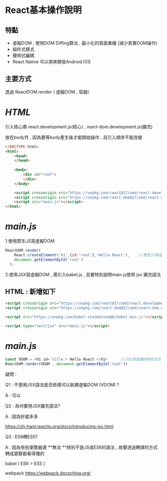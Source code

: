 # React基本操作說明

## 特點

- 虛擬DOM , 使用DOM Diffing算法 , 最小化的頁面重繪 (減少真實DOM操作)
- 組件式模式
- 聲明式編碼
- React Native 可以用來開發Android  IOS

## 主要方式

透過 ReactDOM.render ( 虛擬DOM , 容器)

# ***HTML***

引入核心庫      react.development.js(核心)  ,  react-dom.development.js(擴充)

放在body外 , 因為要等body產生後才能開始操作...且引入順序不能改變

```html
<!DOCTYPE html>
<html>
    <head>
    </head>
    
    <body>
        <div id="root">
        </div>
    </body>

    <script crossorigin src="https://unpkg.com/react@17/umd/react.development.js"></script>
    <script crossorigin src="https://unpkg.com/react-dom@17/umd/react-dom.development.js"></script>
    <script src="main.js"></script>
</html>
```

# ***main.js***	

1.使用原生JS寫虛擬DOM

```js
ReactDOM.render(
    React.createElement('h1',{id:'root'},'Hello React'),	//原生JS寫虛擬DOM的方法
    document.getElementById('root')
  );
```



2.使用JSX寫虛擬DOM ,	需引入babel.js   ,	且要特別說明main.js使用 jsx 擴充語法

## HTML	:	新增如下

```html
<script crossorigin src="https://unpkg.com/react@17/umd/react.development.js"></script>
<script crossorigin src="https://unpkg.com/react-dom@17/umd/react-dom.development.js"></script>

<script src="https://unpkg.com/babel-standalone@6/babel.min.js"></script>	//引入babel

<script type="text/jsx" src="main.js"></script>							//type='text/jsx'聲明使用jsx語法
```

# ***main.js***

```js
const VDOM = <h1 id='title'> Hello React </h1>		//JSX寫虛擬DOM的方法   *注意不加''
ReactDOM.render(VDOM , document.getElementById('root'))
```



疑問 : 

Q1 :  不使用JSX語法是否依樣可以創建虛擬DOM (VDOM) ?

A :  可以

Q2 : 為何要用JSX擴充語法?

A : 因為好處多多 

https://zh-hant.reactjs.org/docs/introducing-jsx.html

Q3 : ES6轉ES5?

A : 因為有些瀏覽器還 **無法 **辨別不是JS或ES6的語法 , 故要透過轉譯的方式轉成瀏覽器看得懂的

babel			( ES6 > ES5 )

webpack		https://webpack.docschina.org/

